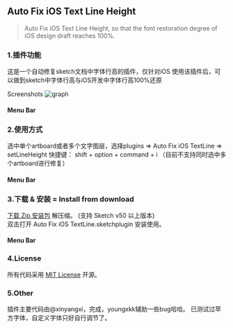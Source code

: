 ## Auto Fix iOS Text Line Height
> Auto Fix iOS Text Line Height, so that the font restoration degree of iOS design draft reaches 100%.


### 1.插件功能
这是一个自动修复sketch文档中字体行高的插件，仅针对iOS
使用该插件后，可以做到sketch中字体行高与iOS开发中字体行高100%还原

Screenshots
![graph](https://raw.githubusercontent.com/youngxkk/AutoFixiOSTextLine/master/image/fix-1.gif)

#### Menu Bar

### 2.使用方式
选中单个artboard或者多个文字图层，选择plugins => Auto Fix iOS TextLine => setLineHeight
快捷键： shift + option + command + i
（目前不支持同时选中多个artboard进行修复）

#### Menu Bar

### 3.下载 & 安装 = Install from download
[下载 Zip 安装包](https://codeload.github.com/youngxkk/AutoFixiOSTextLine/zip/master) 解压缩。 (支持 Sketch v50 以上版本)  
双击打开 Auto Fix iOS TextLine.sketchplugin 安装使用。

#### Menu Bar

### 4.License
所有代码采用 [MIT License](http://opensource.org/licenses/MIT) 开源。

### 5.Other
插件主要代码由@xinyangxi，完成，youngxkk辅助一些bug哈哈。
已测试过苹方字体，自定义字体只好自行调节了。
